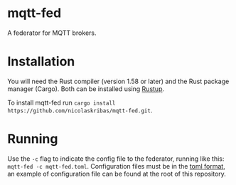 # mqtt-fed

A federator for MQTT brokers.

# Installation
You will need the Rust compiler (version 1.58 or later) and the Rust package manager (Cargo).
Both can be installed using [Rustup](https://www.rust-lang.org/tools/install).

To install mqtt-fed run `cargo install https://github.com/nicolaskribas/mqtt-fed.git`.

# Running
Use the `-c` flag to indicate the config file to the federator, running like this: `mqtt-fed -c mqtt-fed.toml`.
Configuration files must be in the [toml format](https://toml.io), an example of configuration file
can be found at the root of this repository.
